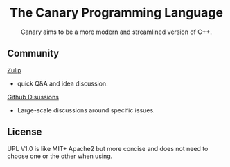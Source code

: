 <div align="center">
<h1>The Canary Programming Language</h1>
Canary aims to be a more modern and streamlined version of C++.
</div>

## Community
[Zulip](https://canary.zulipchat.com/)  
  - quick Q&A and idea discussion.

[Github Disussions](https://github.com/CanaryLang/canary/discussions) 
  - Large-scale discussions around specific issues.
## License
UPL V1.0 is like MIT+ Apache2 but more concise and does not need to choose one or the other when using.
